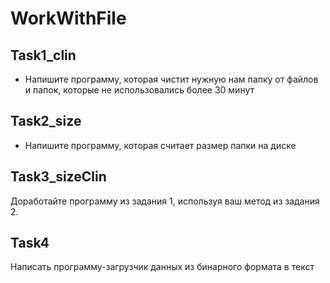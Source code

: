 # WorkWithFile
## Task1_clin
* Напишите программу, которая чистит нужную нам папку от файлов  и папок, которые не использовались более 30 минут 
## Task2_size
* Напишите программу, которая считает размер папки на диске
## Task3_sizeClin
Доработайте программу из задания 1, используя ваш метод из задания 2.
## Task4
Написать программу-загрузчик данных из бинарного формата в текст
